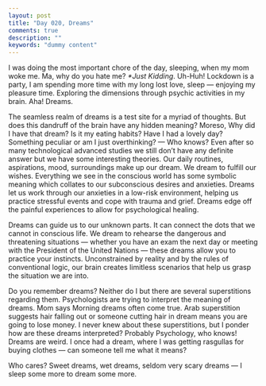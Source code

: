 ```yaml
---
layout: post
title: "Day 020, Dreams"
comments: true
description: ""
keywords: "dummy content"
---
```


I was doing the most important chore of the day, sleeping, when my mom woke me. Ma, why do you hate me? _*Just Kidding_.  Uh-Huh! Lockdown is a party, I am spending more time with my long lost love, sleep — enjoying my pleasure time. Exploring the dimensions through psychic activities in my brain. Aha! Dreams.

The seamless realm of dreams is a test site for a myriad of thoughts. But does this dandruff of the brain have any hidden meaning? Moreso, Why did I have that dream? Is it my eating habits? Have I had a lovely day? Something peculiar or am I just overthinking? — Who knows? Even after so many technological advanced studies we still don’t have any definite answer but we have some interesting theories. Our daily routines, aspirations, mood, surroundings make up our dream. We dream to fulfill our wishes. Everything we see in the conscious world has some symbolic meaning which collates to our subconscious desires and anxieties. Dreams let us work through our anxieties in a low-risk environment, helping us practice stressful events and cope with trauma and grief. Dreams edge off the painful experiences to allow for psychological healing.

Dreams can guide us to our unknown parts. It can connect the dots that we cannot in conscious life. We dream to rehearse the dangerous and threatening situations — whether you have an exam the next day or meeting with the President of the United Nations — these dreams allow you to practice your instincts. Unconstrained by reality and by the rules of conventional logic, our brain creates limitless scenarios that help us grasp the situation we are into.

Do you remember dreams? Neither do I but there are several superstitions regarding them. Psychologists are trying to interpret the meaning of dreams. Mom says Morning dreams often come true. Arab superstition suggests hair falling out or someone cutting hair in dream means you are going to lose money. I never knew about these superstitions, but I ponder how are these dreams interpreted? Probably Psychology, who knows! Dreams are weird. I once had a dream, where I was getting rasgullas for buying clothes — can someone tell me what it means? 

Who cares? Sweet dreams, wet dreams, seldom very scary dreams — I sleep some more to dream some more.



